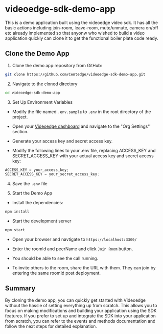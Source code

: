 # videoedge-sdk-demo-app
This is a demo application built using the videoedge video sdk. It has all the basic actions including join-room, leave-room, mute/unmute, camera on/off etc already implemented so that anyonw who wished to build a video application quickly can clone it to get the functional boiler plate code ready.


## Clone the Demo App

1. Clone the demo app repository from GitHub:

```bash
git clone https://github.com/Centedge/videoedge-sdk-demo-app.git
```

2. Navigate to the cloned directory

```bash
cd videoedge-sdk-demo-app
```

3. Set Up Environment Variables

- Modify the file named `.env.sample` to `.env` in the root directory of the project.

- Open your [Videoedge dashboard](https://test-app.videoedge.io/) and navigate to the "Org Settings" section.

- Generate your access key and secret access key.

- Modify the following lines to your .env file, replacing ACCESS_KEY and SECRET_ACCESS_KEY with your actual access key and secret access key:

```javascript
ACCESS_KEY = your_access_key;
SECRET_ACCESS_KEY = your_secret_access_key;
```

4. Save the `.env` file

5. Start the Demo App

- Install the dependencies:

```bash
npm install
```

- Start the development server

```bash
npm start
```

- Open your browser and navtigate to `https://localhost:3300/`

- Enter the roomId and peerName and click `Join Room` button.

- You should be able to see the call running.

- To invite others to the room, share the URL with them. They can join by entering the same roomId post deployment.

## Summary

By cloning the demo app, you can quickly get started with Videoedge without the hassle of setting everything up from scratch. This allows you to focus on making modifications and building your application using the SDK features.
If you prefer to set up and integrate the SDK into your application from scratch, you can refer to the events and methods documentation and follow the next steps for detailed explanation.

